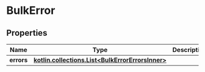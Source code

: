 
# BulkError

## Properties
| Name | Type | Description | Notes |
| ------------ | ------------- | ------------- | ------------- |
| **errors** | [**kotlin.collections.List&lt;BulkErrorErrorsInner&gt;**](BulkErrorErrorsInner.md) |  |  [optional] |



